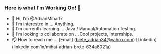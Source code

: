 ### Here is what I'm Working On! 👋

- 👋 Hi, I’m @AdrianMihai17
- 👀 I’m interested in ... Anything.
- 🌱 I’m currently learning ... Java / Manual/Automation Testing.
- 💞️ I’m looking to collaborate on ... Cool projects, Internships.
- 📫 How to reach me ... [Email] (brete_adrian34@yahoo.com) [Linkedin] (linkedin.com/in/mihai-adrian-brete-634a8021a)

<!---
AdrianMihai17/AdrianMihai17 is a ✨ special ✨ repository because its `README.md` (this file) appears on your GitHub profile.
You can click the Preview link to take a look at your changes.
--->
